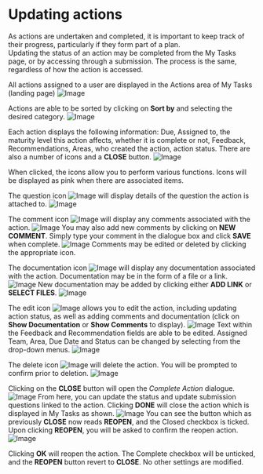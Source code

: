 # Updating actions

As actions are undertaken and completed, it is important to keep track of their progress, particularly if they form part of a plan.  
Updating the status of an action may be completed from the My Tasks page, or by accessing through a submission. The process is the same, regardless of how the action is accessed.

All actions assigned to a user are displayed in the Actions area of My Tasks (landing page)
![Image](../assets/screenshots/jobs/MyTasks.png)

Actions are able to be sorted by clicking on **Sort by** and selecting the desired category.
![Image](../assets/screenshots/jobs/sortActions.png) 

Each action displays the following information: Due, Assigned to, the maturity level this action affects, whether it is complete or not, Feedback, Recommendations, Areas, who created the action, action status. There are also a number of icons and a **CLOSE** button.
![Image](../assets/screenshots/jobs/actionSummary.png)

When clicked, the icons allow you to perform various functions. Icons will be displayed as pink when there are associated items.

The question icon ![Image](../assets/screenshots/jobs/questionIcon.png) will display details of the question the action is attached to.
![Image](../assets/screenshots/jobs/actionQdetails.png)

The comment icon ![Image](../assets/screenshots/jobs/commentIcon.png) will display any comments associated with the action. 
![Image](../assets/screenshots/jobs/actionCommentdetails.png)
You may also add new comments by clicking on **NEW COMMENT**. Simply type your comment in the dialogue box and click **SAVE** when complete.
![Image](../assets/screenshots/jobs/addComment.png)
Comments may be edited or deleted by clicking the appropriate icon.

The documentation icon ![Image](../assets/screenshots/jobs/documentationIcon.png) will display any documentation associated with the action. Documentation may be in the form of a file or a link.
![Image](../assets/screenshots/jobs/actionDocdetails.png)
New documentation may be added by clicking either **ADD LINK** or **SELECT FILES**.
![Image](../assets/screenshots/jobs/addDoc.png)

The edit icon ![Image](../assets/screenshots/jobs/editIcon.png) allows you to edit the action, including updating action status, as well as adding comments and documentation (click on **Show Documentation** or **Show Comments** to display).
![Image](../assets/screenshots/jobs/editAction.png)
Text within the Feedback and Recommendation fields are able to be edited. Assigned Team, Area, Due Date and Status can be changed by selecting from the drop-down menus.
![Image](../assets/screenshots/jobs/editActionDropDowns.png)


The delete icon ![Image](../assets/screenshots/jobs/deleteIcon.png) will delete the action. You will be prompted to confirm prior to deletion.
![Image](../assets/screenshots/jobs/deleteAction.png)  

Clicking on the **CLOSE** button will open the _Complete Action_ dialogue.
![Image](../assets/screenshots/jobs/complete-action.png)
From here, you can update the status and update submission questions linked to the action.
Clicking **DONE** will close the action which is displayed in My Tasks as shown.
![Image](../assets/screenshots/jobs/closedAction.png)
You can see the button which as previously **CLOSE** now reads **REOPEN**, and the Closed checkbox is ticked. Upon clicking **REOPEN**, you will be asked to confirm the reopen action.
![Image](../assets/screenshots/jobs/reopenAction.png)  

Clicking **OK** will reopen the action. The Complete checkbox will be unticked, and the **REOPEN** button revert to **CLOSE**. No other settings are modified. 